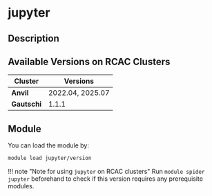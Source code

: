 # jupyter

## Description


## Available Versions on RCAC Clusters
|Cluster|Versions|
|---|---|
|**Anvil**|2022.04, 2025.07|
|**Gautschi**|1.1.1|

## Module
You can load the module by:

```bash
module load jupyter/version
```

!!! note "Note for using `jupyter` on RCAC clusters"
    Run `module spider jupyter` beforehand to check if this version requires any prerequisite modules.
